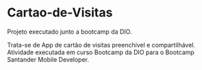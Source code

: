 # Cartao-de-Visitas
Projeto executado junto a bootcamp da DIO.

Trata-se de App de cartão de visitas preenchível e compartilhável. Atividade executada em curso Bootcamp da DIO para o Bootcamp Santander Mobile Developer.

